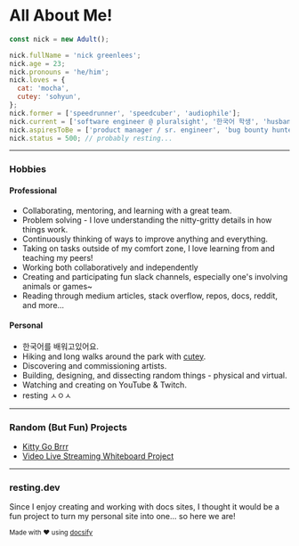 # All About Me!

```javascript
const nick = new Adult();

nick.fullName = 'nick greenlees';
nick.age = 23;
nick.pronouns = 'he/him';
nick.loves = {
  cat: 'mocha',
  cutey: 'sohyun',
};
nick.former = ['speedrunner', 'speedcuber', 'audiophile'];
nick.current = ['software engineer @ pluralsight', '한국어 학생', 'husband and 😺 dad'];
nick.aspiresToBe = ['product manager / sr. engineer', 'bug bounty hunter', 'globetrotter'];
nick.status = 500; // probably resting...
```

---

### Hobbies

<!-- tabs:start -->

#### **Professional**

- Collaborating, mentoring, and learning with a great team.
- Problem solving - I love understanding the nitty-gritty details in how things work.
- Continuously thinking of ways to improve anything and everything.
- Taking on tasks outside of my comfort zone, I love learning from and teaching my peers!
- Working both collaboratively and independently
- Creating and participating fun slack channels, especially one's involving animals or games~
- Reading through medium articles, stack overflow, repos, docs, reddit, and more...

#### **Personal**

- 한국어를 배워고있어요.
- Hiking and long walks around the park with [cutey](https://sohyun.kim).
- Discovering and commissioning artists.
- Building, designing, and dissecting random things - physical and virtual.
- Watching and creating on YouTube & Twitch.
- resting ㅅㅇㅅ

<!-- tabs:end -->

---

### Random (But Fun) Projects

- [Kitty Go Brrr](http://kitty-go-brrr.surge.sh/)
- [Video Live Streaming Whiteboard Project](https://youtu.be/N0hVVZlvA5s)

---

### resting.dev

Since I enjoy creating and working with docs sites, I thought it would be a fun project to turn my personal site into one... so here we are!

<small>Made with :heart: using [docsify](https://docsify.js.org/)</small>
